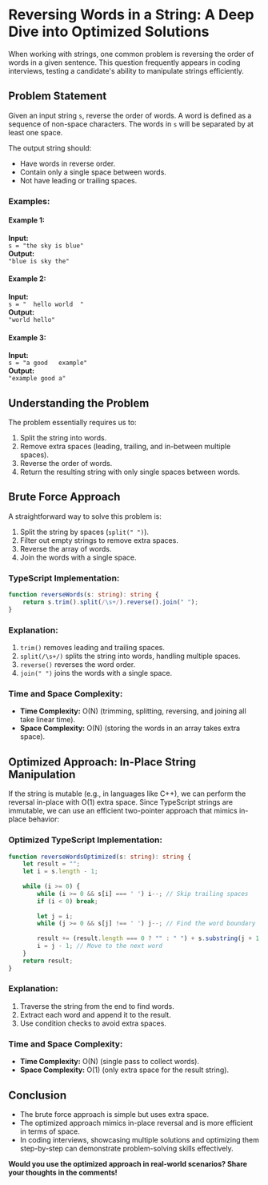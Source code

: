 # Reversing Words in a String: A Deep Dive into Optimized Solutions

When working with strings, one common problem is reversing the order of words in a given sentence. This question frequently appears in coding interviews, testing a candidate's ability to manipulate strings efficiently.

## Problem Statement

Given an input string `s`, reverse the order of words. A word is defined as a sequence of non-space characters. The words in `s` will be separated by at least one space.

The output string should:
- Have words in reverse order.
- Contain only a single space between words.
- Not have leading or trailing spaces.

### Examples:

#### Example 1:
**Input:**  
`s = "the sky is blue"`  
**Output:**  
`"blue is sky the"`

#### Example 2:
**Input:**  
`s = "  hello world  "`  
**Output:**  
`"world hello"`

#### Example 3:
**Input:**  
`s = "a good   example"`  
**Output:**  
`"example good a"`

## Understanding the Problem

The problem essentially requires us to:
1. Split the string into words.
2. Remove extra spaces (leading, trailing, and in-between multiple spaces).
3. Reverse the order of words.
4. Return the resulting string with only single spaces between words.

## Brute Force Approach

A straightforward way to solve this problem is:
1. Split the string by spaces (`split(" ")`).
2. Filter out empty strings to remove extra spaces.
3. Reverse the array of words.
4. Join the words with a single space.

### TypeScript Implementation:
```typescript
function reverseWords(s: string): string {
    return s.trim().split(/\s+/).reverse().join(" ");
}
```
### Explanation:
1. `trim()` removes leading and trailing spaces.
2. `split(/\s+/)` splits the string into words, handling multiple spaces.
3. `reverse()` reverses the word order.
4. `join(" ")` joins the words with a single space.

### Time and Space Complexity:
- **Time Complexity:** O(N) (trimming, splitting, reversing, and joining all take linear time).
- **Space Complexity:** O(N) (storing the words in an array takes extra space).

## Optimized Approach: In-Place String Manipulation

If the string is mutable (e.g., in languages like C++), we can perform the reversal in-place with O(1) extra space. Since TypeScript strings are immutable, we can use an efficient two-pointer approach that mimics in-place behavior:

### Optimized TypeScript Implementation:
```typescript
function reverseWordsOptimized(s: string): string {
    let result = "";
    let i = s.length - 1;
    
    while (i >= 0) {
        while (i >= 0 && s[i] === ' ') i--; // Skip trailing spaces
        if (i < 0) break;
        
        let j = i;
        while (j >= 0 && s[j] !== ' ') j--; // Find the word boundary
        
        result += (result.length === 0 ? "" : " ") + s.substring(j + 1, i + 1);
        i = j - 1; // Move to the next word
    }
    return result;
}
```

### Explanation:
1. Traverse the string from the end to find words.
2. Extract each word and append it to the result.
3. Use condition checks to avoid extra spaces.

### Time and Space Complexity:
- **Time Complexity:** O(N) (single pass to collect words).
- **Space Complexity:** O(1) (only extra space for the result string).

## Conclusion
- The brute force approach is simple but uses extra space.
- The optimized approach mimics in-place reversal and is more efficient in terms of space.
- In coding interviews, showcasing multiple solutions and optimizing them step-by-step can demonstrate problem-solving skills effectively.

**Would you use the optimized approach in real-world scenarios? Share your thoughts in the comments!**

